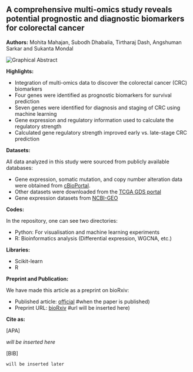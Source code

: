 
## A comprehensive multi-omics study reveals potential prognostic and diagnostic biomarkers for colorectal cancer

**Authors:** Mohita Mahajan, Subodh Dhabalia, Tirtharaj Dash, Angshuman Sarkar and Sukanta Mondal

![Graphical Abstract](/home/dash/Desktop/Multi-omics-Analysis/Figs/GraphicalAbstract.tiff "Graphical Abstract")

**Highlights:**

 - Integration of multi-omics data to discover the colorectal cancer (CRC) biomarkers
 - Four genes were identified as prognostic biomarkers for survival prediction
 - Seven genes were identified for diagnosis and staging of CRC using machine learning
 - Gene expression and regulatory information used to calculate the regulatory strength
 - Calculated gene regulatory strength improved early vs. late-stage CRC prediction

**Datasets:**

All data analyzed in this study were sourced from publicly available databases:

 - Gene expression, somatic mutation, and copy number alteration data were obtained from [cBioPortal](https://www.cbioportal.org/).   
 - Other datasets were downloaded from the [TCGA GDS portal](https://portal.gdc.cancer.gov/) 
 - Gene expression datasets from [NCBI-GEO](https://www.ncbi.nlm.nih.gov/geo/)
 
 **Codes:**

 In the repository, one can see two directories:

  - Python: For visualisation and machine learning experiments
  - R: Bioinformatics analysis (Differential expression, WGCNA, etc.)

**Libraries:**
 - Scikit-learn
 - R
  
**Preprint and Publication:**

We have made this article as a preprint on bioRxiv:

 - Published article: [official]() #when the paper is published)
 - Preprint URL: [bioRxiv]() #url will be inserted here)

**Cite as:**

[APA]

*will be inserted here*

[BIB]

`will be inserted later`


